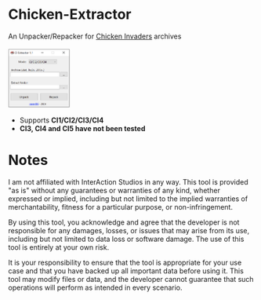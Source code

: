 # Chicken-Extractor

An Unpacker/Repacker for <a href="https://www.interactionstudios.com/games.php">Chicken Invaders</a> archives<br /><br />
<img src="CIExtract.png" width=25% height=25%>

* Supports **CI1/CI2/CI3/CI4**
* **CI3, CI4 and CI5 have not been tested**

# Notes

I am not affiliated with InterAction Studios in any way. This tool is provided "as is" without any guarantees or warranties of any kind, whether expressed or implied, including but not limited to the implied warranties of merchantability, fitness for a particular purpose, or non-infringement. 

By using this tool, you acknowledge and agree that the developer is not responsible for any damages, losses, or issues that may arise from its use, including but not limited to data loss or software damage. The use of this tool is entirely at your own risk.

It is your responsibility to ensure that the tool is appropriate for your use case and that you have backed up all important data before using it. This tool may modify files or data, and the developer cannot guarantee that such operations will perform as intended in every scenario.
